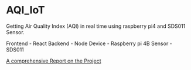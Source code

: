 # AQI_IoT
Getting Air Quality Index (AQI) in real time using raspberry pi4 and SDS011 Sensor.

Frontend - React
Backend - Node
Device - Raspberry pi 4B
Sensor - SDS011

[A comprehensive Report on the Project](https://drive.google.com/file/d/15OebidCWmVfj7lO1RHsHWWzW_22-O8n1/view?usp=sharing)
